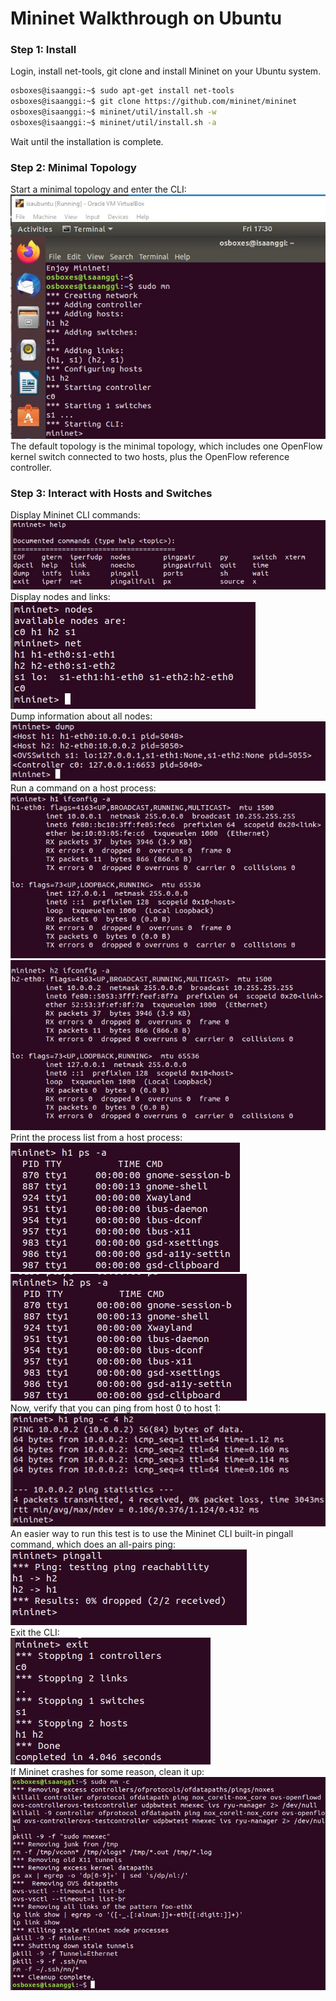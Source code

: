 # Mininet Walkthrough on Ubuntu
### Step 1: Install
Login, install net-tools, git clone and install Mininet on your Ubuntu system.
```bash
osboxes@isaanggi:~$ sudo apt-get install net-tools
osboxes@isaanggi:~$ git clone https://github.com/mininet/mininet
osboxes@isaanggi:~$ mininet/util/install.sh -w
osboxes@isaanggi:~$ mininet/util/install.sh -a
```
Wait until the installation is complete.
### Step 2: Minimal Topology
Start a minimal topology and enter the CLI:<br>
![1](gambar/mininet-start-topology.jpg)<br>
The default topology is the minimal topology, which includes one OpenFlow kernel switch connected to two hosts, plus the OpenFlow reference controller.
### Step 3: Interact with Hosts and Switches
Display Mininet CLI commands:<br>
![2](gambar/mininet-cli-command.jpg)<br>
Display nodes and links:<br>
![3](gambar/mininet-nodes-links.jpg)<br>
Dump information about all nodes:<br>
![4](gambar/mininet-dump.jpg)<br>
Run a command on a host process:<br>
![5](gambar/mininet-h1-config.jpg)<br>
![6](gambar/mininet-h2-config.jpg)<br>
Print the process list from a host process:<br>
![7](gambar/mininet-h1-ps.jpg)<br>
![8](gambar/mininet-h2-ps.jpg)<br>
Now, verify that you can ping from host 0 to host 1:<br>
![9](gambar/mininet-h1-ping-h2.jpg)<br>
An easier way to run this test is to use the Mininet CLI built-in pingall command, which does an all-pairs ping:<br>
![10](gambar/mininet-pingall.jpg)<br>
Exit the CLI:<br>
![11](gambar/mininet-exit.jpg)<br>
If Mininet crashes for some reason, clean it up:<br>
![12](gambar/mininet-cleanup.jpg)<br>












